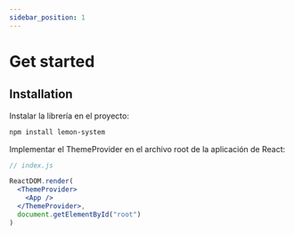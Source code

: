 ```yaml
---
sidebar_position: 1
---
```


# Get started

## Installation

Instalar la librería en el proyecto:

```bash
npm install lemon-system
```

Implementar el ThemeProvider en el archivo root de la aplicación de React:


```jsx
// index.js

ReactDOM.render(
  <ThemeProvider>
    <App />
  </ThemeProvider>,
  document.getElementById("root")
)
```